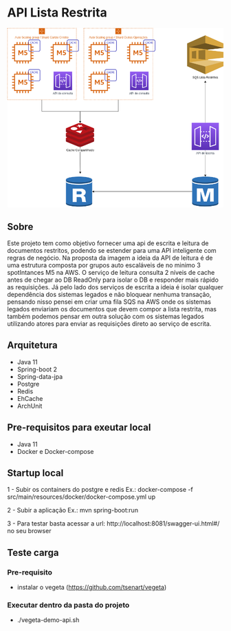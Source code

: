 # API Lista Restrita
![Alt Text](https://github.com/pamaehara/pld-itau/blob/master/pld-itau.png)

## Sobre
Este projeto tem como objetivo fornecer uma api de escrita e leitura de documentos restritos, podendo se estender para uma API inteligente com regras de negócio.
Na proposta da imagem a ideia da API de leitura é de uma estrutura composta por grupos auto escaláveis de no minimo 3 spotIntances M5 na AWS. O serviço de leitura consulta 2 níveis de cache antes de chegar ao DB ReadOnly para isolar o DB e responder mais rápido as requisições. Já pelo lado dos serviços de escrita a ideia é isolar qualquer dependência dos sistemas legados e não bloquear nenhuma transação, pensando nisso pensei em criar uma fila SQS na AWS onde os sistemas legados enviariam os documentos que devem compor a lista restrita, mas também podemos pensar em outra solução com os sistemas legados utilizando atores para enviar as requisições direto ao serviço de escrita. 

## Arquitetura

- Java 11
- Spring-boot 2
- Spring-data-jpa
- Postgre
- Redis
- EhCache
- ArchUnit

## Pre-requisitos para exeutar local

- Java 11
- Docker e Docker-compose

## Startup local

1 - Subir os containers do postgre e redis
Ex.: docker-compose -f src/main/resources/docker/docker-compose.yml up

2 - Subir a aplicação
Ex.: mvn spring-boot:run

3 - Para testar basta acessar a url: http://localhost:8081/swagger-ui.html#/ no seu browser

## Teste carga
### Pre-requisito
- instalar o vegeta (https://github.com/tsenart/vegeta)

### Executar dentro da pasta do projeto
- ./vegeta-demo-api.sh
